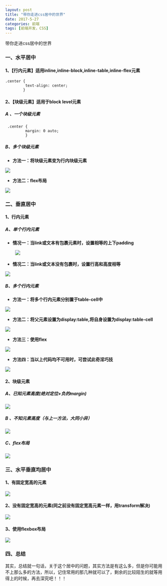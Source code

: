 ```yaml
---
layout: post
title: "带你走进css居中的世界"
date: 2017-5-27
categories: 前端
tags: [前端开发，CSS]
---
```


带你走进css居中的世界

<!-- more -->

### 一、水平居中

#### 1、【行内元素】适用inline,inline-block,inline-table,inline-flex元素

	.center {
             text-align: center;
            }

#### 2、【块级元素】适用于block level元素

##### A 、一个块级元素

	 .center {
             margin: 0 auto;
             }

##### B、多个块级元素

+ **方法一：将块级元素变为行内块级元素**

![](http://oq2sjn05e.bkt.clouddn.com/2017-5-27-FEW-css3%20the%20centered%20method%20of%20css%20-1.png)

+ **方法二：flex布局**

![](http://oq2sjn05e.bkt.clouddn.com/2017-5-27-FEW-css3%20the%20centered%20method%20of%20css%20-2.png)

### 二、垂直居中

#### 1、行内元素

##### A、单个行内元素

+ **情况一：当link或文本有包裹元素时，设置相等的上下padding**

　　
![](http://oq2sjn05e.bkt.clouddn.com/2017-5-27-FEW-css3%20the%20centered%20method%20of%20css%20-3.png)

+ **情况二：当link或文本没有包裹时，设置行高和高度相等**


![](http://oq2sjn05e.bkt.clouddn.com/2017-5-27-FEW-css3%20the%20centered%20method%20of%20css%20-4.png)

##### B、多个行内元素

+ **方法一：将多个行内元素分别置于table-cell中**

![](http://oq2sjn05e.bkt.clouddn.com/2017-5-27-FEW-css3%20the%20centered%20method%20of%20css%20-5.png)

+ **方法二：将父元素设置为display:table,将自身设置为display:table-cell**

![](http://oq2sjn05e.bkt.clouddn.com/2017-5-27-FEW-css3%20the%20centered%20method%20of%20css%20-6.png)

+ **方法三：使用flex**

![](http://oq2sjn05e.bkt.clouddn.com/2017-5-27-FEW-css3%20the%20centered%20method%20of%20css%20-7.png)

+ **方法四：当以上代码均不可用时，可尝试此奇淫巧技**

![](http://oq2sjn05e.bkt.clouddn.com/2017-5-27-FEW-css3%20the%20centered%20method%20of%20css%20-8.png)

#### 2、块级元素

##### A、已知元素高度(绝对定位+负的margin)

![](http://oq2sjn05e.bkt.clouddn.com/2017-5-27-FEW-css3%20the%20centered%20method%20of%20css%20-9.png)

##### B 、不知元素高度（与上一方法，大同小异）

![](http://oq2sjn05e.bkt.clouddn.com/2017-5-27-FEW-css3%20the%20centered%20method%20of%20css%20-10.png)

##### C、flex布局

![](http://oq2sjn05e.bkt.clouddn.com/2017-5-27-FEW-css3%20the%20centered%20method%20of%20css%20-11.png)


### 三、水平垂直均居中

#### 1、有固定宽高的元素

![](http://oq2sjn05e.bkt.clouddn.com/2017-5-27-FEW-css3%20the%20centered%20method%20of%20css%20-12.png)

#### 2、没有固定宽高的元素(同之前没有固定宽高元素一样，用transform解决)

![](http://oq2sjn05e.bkt.clouddn.com/2017-5-27-FEW-css3%20the%20centered%20method%20of%20css%20-13.png)

#### 3、使用flexbox布局

![](http://oq2sjn05e.bkt.clouddn.com/2017-5-27-FEW-css3%20the%20centered%20method%20of%20css%20-14.png)

### 四、总结

其实，总结就一句话，关于这个居中的问题，其实方法是有这么多，但是你可能用不上那么多的方法，所以，记住常用的那几种就可以了，剩余的比较陌生的就等用得上的时候，再去深究吧！！！